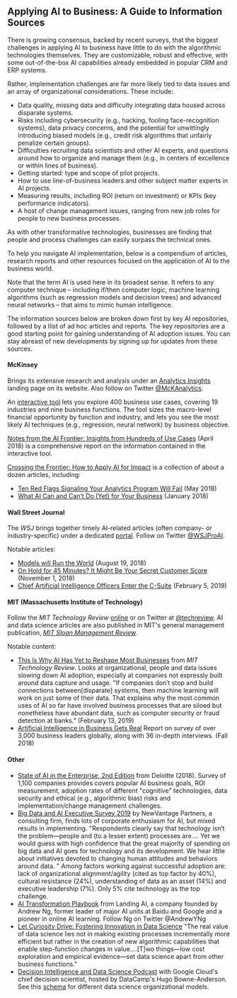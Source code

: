 ## Applying AI to Business: A Guide to Information Sources

There is growing consensus, backed by recent surveys, that the biggest challenges in applying AI to business have little to do with the algorithmic technologies themselves. They are customizable, robust and effective, with some out-of-the-box AI capabilities already embedded in popular CRM and ERP systems.

Rather, implementation challenges are far more likely tied to data issues and an array of organizational considerations.  These include: 

-	 Data quality, missing data and difficulty integrating data housed across disparate systems.  
-	 Risks including cybersecurity (e.g., hacking, fooling face-recognition systems), data privacy concerns, and the potential for unwittingly introducing biased models (e.g., credit risk algorithms that unfairly penalize certain groups).  
-	 Difficulties recruiting data scientists and other AI experts, and questions around how to organize and manage them (e.g., in centers of excellence or within lines of business).   
-  Getting started: type and scope of pilot projects.  
-	 How to use line-of-business leaders and other subject matter experts in AI projects.    
-  Measuring results, including ROI (return on investment) or KPIs (key performance indicators).   
-  A host of change management issues, ranging from new job roles for people to new business processes.  

As with other transformative technologies, businesses are finding that people and process challenges can easily surpass the technical ones. 

To help you navigate AI implementation, below is a compendium of articles, research reports and other resources focused on the application of AI to the business world.  

Note that the term AI is used here in its broadest sense.  It refers to any computer technique – including if/then computer logic, machine learning algorithms (such as regression models and decision trees) and advanced neural networks – that aims to mimic human intelligence.

The information sources below are broken down first by key AI repositories, followed by a llist of ad hoc articles and reports.  The key repositories are a good starting point for gaining understanding of AI adoption issues.  You can stay abreast of new developments by signing up for updates from these sources. 


#### McKinsey
Brings its extensive research and analysis under an [Analytics Insights](https://www.mckinsey.com/business-functions/mckinsey-analytics/our-insights) landing page on its website.  Also follow on Twitter [@McKAnalytics](https://twitter.com/McKAnalytics). 

An [interactive tool](https://www.mckinsey.com/featured-insights/artificial-intelligence/visualizing-the-uses-and-potential-impact-of-ai-and-other-analytics) lets you explore 400 business use cases, covering 19 industries and nine business functions.  The tool sizes the macro-level financial opportunity by function and industry, and lets you see the most likely AI techniques (e.g., regression, neural network) by business objective.  

[Notes from the AI Frontier: Insights from Hundreds of Use Cases]( https://www.mckinsey.com/~/media/mckinsey/featured%20insights/artificial%20intelligence/notes%20from%20the%20ai%20frontier%20applications%20and%20value%20of%20deep%20learning/notes-from-the-ai-frontier-insights-from-hundreds-of-use-cases-discussion-paper.ashx) (April 2018) is a comprehensive report on the information contained in the interactive tool.  

[Crossing the Frontier: How to Apply AI for Impact](https://www.mckinsey.com/business-functions/mckinsey-analytics/our-insights/crossing-the-frontier-how-to-apply-ai-for-impact) is a collection of about a dozen articles, including:   
- [Ten Red Flags Signaling Your Analytics Program Will Fail](https://www.mckinsey.com/business-functions/mckinsey-analytics/our-insights/ten-red-flags-signaling-your-analytics-program-will-fail) (May 2018)  
- [What AI Can and Can’t Do (Yet) for Your Business](https://www.mckinsey.com/business-functions/mckinsey-analytics/our-insights/what-ai-can-and-cant-do-yet-for-your-business) (January 2018)    

#### Wall Street Journal
The _WSJ_ brings together timely AI-related articles (often company- or industry-specific) under a dedicated [portal](https://www.wsj.com/pro/artificial-intelligence).  Follow on Twitter [@WSJProAI](https://twitter.com/WSJProAI).  
  
Notable articles:  
- [Models will Run the World](https://www.wsj.com/articles/models-will-run-the-world-1534716720) (August 19, 2018)  
- [On Hold for 45 Minutes? It Might Be Your Secret Customer Score](https://www.wsj.com/articles/on-hold-for-45-minutes-it-might-be-your-secret-customer-score-1541084656) (November 1, 2018)  
- [Chief Artificial Intelligence Officers Enter the C-Suite](https://www.wsj.com/articles/chief-artificial-intelligence-officers-enter-the-c-suite-11548756000) (February 5, 2019)    


#### MIT (Massachusetts Institute of Technology) 
Follow the _MIT Technology Review_ [online](https://www.technologyreview.com/) or on Twitter at [@techreview]( https://twitter.com/techreview).  AI and data science articles are also published in MIT's general management publication, [_MIT Sloan Management Review_]( https://sloanreview.mit.edu/topic/data-and-analytics/).  

Notable content:

- [This Is Why AI Has Yet to Reshape Most Businesses](https://www.technologyreview.com/s/612897/this-is-why-ai-has-yet-to-reshape-most-businesses/?utm_medium=tr_social&utm_campaign=site_visitor.unpaid.engagement&utm_source=twitter) from _MIT Technology Review_.   Looks at organizational, people and data issues slowing down AI adoption, especially at companies not expressly built around data capture and usage.  "If companies don’t stop and build connections between[disparate] systems, then machine learning will work on just some of their data. That explains why the most common uses of AI so far have involved business processes that are siloed but nonetheless have abundant data, such as computer security or fraud detection at banks." (February 13, 2019)  
- [Artificial Intelligence in Business Gets Real](https://sloanreview.mit.edu/projects/artificial-intelligence-in-business-gets-real/)  Report on survey of over 3,000 business leaders globally, along with 36 in-depth interviews. (Fall 2018)    
#### Other 
- [ State of AI in the Enterprise, 2nd Edition]( https://www2.deloitte.com/content/dam/insights/us/articles/4780_State-of-AI-in-the-enterprise/DI_State-of-AI-in-the-enterprise-2nd-ed.pdf)  from Deloitte (2018).  Survey of 1,100 companies provides covers popular AI business goals, ROI measurement,  adoption rates of different "cognitive" technologies, data security and ethical (e.g., algorithmic bias) risks and implementation/change management challenges.  
- [Big Data and AI Executive Survey 2019](http://newvantage.com/wp-content/uploads/2018/12/Big-Data-Executive-Survey-2019-Findings-Updated-010219-1.pdf?utm_campaign=Data_Elixir&utm_medium=email&utm_source=Data_Elixir_220) by NewVantage Partners, a consulting firm, finds lots of corporate enthusiasm for AI, but mixed results in implementing.  "Respondents clearly say that technology isn’t the problem—people and (to a lesser extent) processes are.… Yet we would guess with high confidence that the great majority of spending on big data and AI goes for technology and its development. We hear little about initiatives devoted to changing human attitudes and behaviors around data. " Among factors working against successful adoption are: lack of organizational alignment/agility (cited as top factor by 40%), cultural resistance (24%), understanding of data as an asset (14%) and executive leadership (7%).  Only 5% cite technology as the top challenge. 
- [AI Transformation Playbook](https://landing.ai/ai-transformation-playbook/) from Landing AI, a company founded by Andrew Ng, former leader of major AI units at Baidu and Google and a pioneer in online AI learning.   Follow Ng on Twitter @AndrewYNg ‏
- [Let Curiosity Drive: Fostering Innovation in Data Science](https://multithreaded.stitchfix.com/blog/2019/01/18/fostering-innovation-in-data-science/) "The real value of data science lies not in making existing processes incrementally more efficient but rather in the creation of new algorithmic capabilities that enable step-function changes in value....[T]wo things—low cost exploration and empirical evidence—set data science apart from other business functions."
- [Decision Intelligence and Data Science Podcast](https://www.datacamp.com/community/podcast/decision-intelligence-data-science) with Google Cloud's chief decision scientist, hosted by DataCamp's Hugo Bowne-Anderson.  See this [schema](https://github.com/robjm16/Business_Applications_Compendium/blob/master/Org_Model_for_DS_Implementation.JPG) for different data science organizational models.

